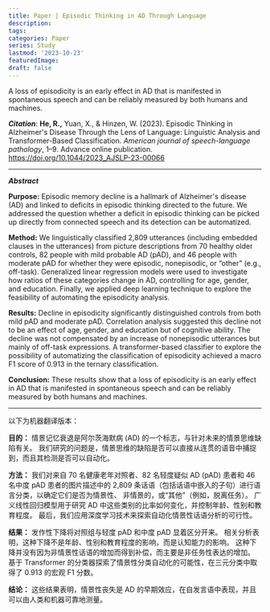 ```yaml
---
title: Paper | Episodic Thinking in AD Through Language
description:
tags:
categories: Paper
series: Study
lastmod: '2023-10-23'
featuredImage:
draft: false
---
```

A loss of episodicity is an early effect in AD that is manifested in spontaneous speech and can be reliably measured by both humans and machines.

<!--more-->

_**Citation**_: **He, R.,** Yuan, X., & Hinzen, W. (2023). Episodic Thinking in Alzheimer's Disease Through the Lens of Language: Linguistic Analysis and Transformer-Based Classification. *American journal of speech-language pathology*, 1–9. Advance online publication. https://doi.org/10.1044/2023_AJSLP-23-00066

---

_**Abstract**_

**Purpose:** Episodic memory decline is a hallmark of Alzheimer's disease (AD) and linked to deficits in episodic thinking directed to the future. We addressed the question whether a deficit in episodic thinking can be picked up directly from connected speech and its detection can be automatized. 

**Method:** We linguistically classified 2,809 utterances (including embedded clauses in the utterances) from picture descriptions from 70 healthy older controls, 82 people with mild probable AD (pAD), and 46 people with moderate pAD for whether they were episodic, nonepisodic, or “other” (e.g., off-task). Generalized linear regression models were used to investigate how ratios of these categories change in AD, controlling for age, gender, and education. Finally, we applied deep learning technique to explore the feasibility of automating the episodicity analysis. 

**Results:** Decline in episodicity significantly distinguished controls from both mild pAD and moderate pAD. Correlation analysis suggested this decline not to be an effect of age, gender, and education but of cognitive ability. The decline was not compensated by an increase of nonepisodic utterances but mainly of off-task expressions. A transformer-based classifier to explore the possibility of automatizing the classification of episodicity achieved a macro F1 score of 0.913 in the ternary classification. 

**Conclusion:** These results show that a loss of episodicity is an early effect in AD that is manifested in spontaneous speech and can be reliably measured by both humans and machines.

---

以下为机器翻译版本：

**目的：** 情景记忆衰退是阿尔茨海默病 (AD) 的一个标志，与针对未来的情景思维缺陷有关。 我们研究的问题是，情景思维的缺陷是否可以直接从连贯的语音中捕捉到，而且其检测是否可以自动化。

**方法：** 我们对来自 70 名健康老年对照者、82 名轻度疑似 AD (pAD) 患者和 46 名中度 pAD 患者的图片描述中的 2,809 条话语（包括话语中嵌入的子句）进行语言分类，以确定它们是否为情景性、 非情景的，或“其他”（例如，脱离任务）。 广义线性回归模型用于研究 AD 中这些类别的比率如何变化，并控制年龄、性别和教育程度。 最后，我们应用深度学习技术来探索自动化情景性话语分析的可行性。

**结果：** 发作性下降将对照组与轻度 pAD 和中度 pAD 显着区分开来。 相关分析表明，这种下降不是年龄、性别和教育程度的影响，而是认知能力的影响。 这种下降并没有因为非情景性话语的增加而得到补偿，而主要是非任务性表达的增加。 基于 Transformer 的分类器探索了情景性分类自动化的可能性，在三元分类中取得了 0.913 的宏观 F1 分数。

**结论：** 这些结果表明，情景性丧失是 AD 的早期效应，在自发言语中表现，并且可以由人类和机器可靠地测量。
